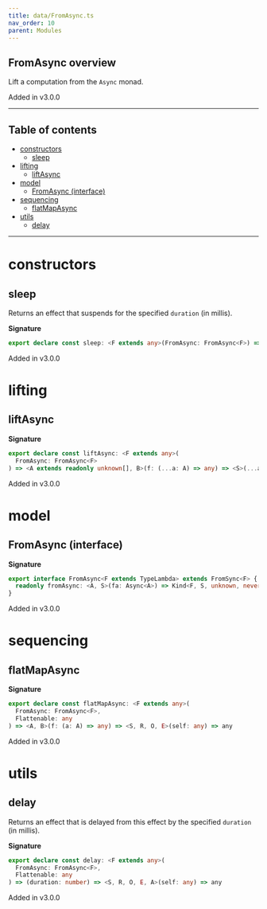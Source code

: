```yaml
---
title: data/FromAsync.ts
nav_order: 10
parent: Modules
---
```


## FromAsync overview

Lift a computation from the `Async` monad.

Added in v3.0.0

---

<h2 class="text-delta">Table of contents</h2>

- [constructors](#constructors)
  - [sleep](#sleep)
- [lifting](#lifting)
  - [liftAsync](#liftasync)
- [model](#model)
  - [FromAsync (interface)](#fromasync-interface)
- [sequencing](#sequencing)
  - [flatMapAsync](#flatmapasync)
- [utils](#utils)
  - [delay](#delay)

---

# constructors

## sleep

Returns an effect that suspends for the specified `duration` (in millis).

**Signature**

```ts
export declare const sleep: <F extends any>(FromAsync: FromAsync<F>) => <S>(duration: number) => any
```

Added in v3.0.0

# lifting

## liftAsync

**Signature**

```ts
export declare const liftAsync: <F extends any>(
  FromAsync: FromAsync<F>
) => <A extends readonly unknown[], B>(f: (...a: A) => any) => <S>(...a: A) => any
```

Added in v3.0.0

# model

## FromAsync (interface)

**Signature**

```ts
export interface FromAsync<F extends TypeLambda> extends FromSync<F> {
  readonly fromAsync: <A, S>(fa: Async<A>) => Kind<F, S, unknown, never, never, A>
}
```

Added in v3.0.0

# sequencing

## flatMapAsync

**Signature**

```ts
export declare const flatMapAsync: <F extends any>(
  FromAsync: FromAsync<F>,
  Flattenable: any
) => <A, B>(f: (a: A) => any) => <S, R, O, E>(self: any) => any
```

Added in v3.0.0

# utils

## delay

Returns an effect that is delayed from this effect by the specified `duration` (in millis).

**Signature**

```ts
export declare const delay: <F extends any>(
  FromAsync: FromAsync<F>,
  Flattenable: any
) => (duration: number) => <S, R, O, E, A>(self: any) => any
```

Added in v3.0.0
